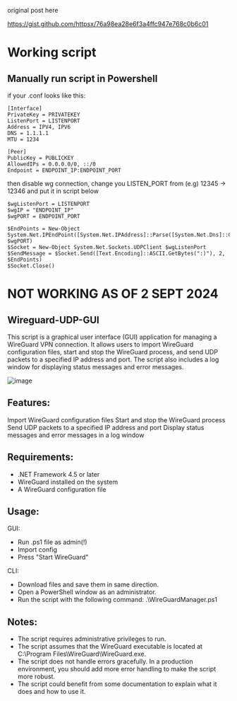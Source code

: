 original post here

https://gist.github.com/httpsx/76a98ea28e6f3a4ffc947e768c0b6c01



# Working script

## Manually run script in Powershell

if your .conf looks like this: 
```
[Interface]
PrivateKey = PRIVATEKEY
ListenPort = LISTENPORT
Address = IPV4, IPV6
DNS = 1.1.1.1
MTU = 1234

[Peer]
PublicKey = PUBLICKEY
AllowedIPs = 0.0.0.0/0, ::/0
Endpoint = ENDPOINT_IP:ENDPOINT_PORT

```
then disable wg connection, change you LISTEN_PORT from (e.g) 12345 -> 12346
and put it in script below

```
$wgListenPort = LISTENPORT
$wgIP = "ENDPOINT_IP"
$wgPORT = ENDPOINT_PORT

$EndPoints = New-Object System.Net.IPEndPoint([System.Net.IPAddress]::Parse([System.Net.Dns]::GetHostAddresses($wgIP)), $wgPORT) 
$Socket = New-Object System.Net.Sockets.UDPClient $wgListenPort
$SendMessage = $Socket.Send([Text.Encoding]::ASCII.GetBytes(":)"), 2, $EndPoints) 
$Socket.Close()

```

# NOT WORKING AS OF 2 SEPT 2024

## Wireguard-UDP-GUI
This script is a graphical user interface (GUI) application for managing a WireGuard VPN connection. It allows users to import WireGuard configuration files, start and stop the WireGuard process, and send UDP packets to a specified IP address and port. The script also includes a log window for displaying status messages and error messages.

![image](https://github.com/user-attachments/assets/699b329a-5dcd-4257-9ed6-74fec833f860)



## Features:
Import WireGuard configuration files
Start and stop the WireGuard process
Send UDP packets to a specified IP address and port
Display status messages and error messages in a log window


## Requirements:
- .NET Framework 4.5 or later
- WireGuard installed on the system
- A WireGuard configuration file


## Usage:
GUI:
- Run .ps1 file as admin(!)
- Import config
- Press "Start WireGuard"
  
CLI:
- Download files and save them in same direction.
- Open a PowerShell window as an administrator.
- Run the script with the following command: .\WireGuardManager.ps1


## Notes:
- The script requires administrative privileges to run.
- The script assumes that the WireGuard executable is located at C:\Program Files\WireGuard\WireGuard.exe.
- The script does not handle errors gracefully. In a production environment, you should add more error handling to make the script more robust.
- The script could benefit from some documentation to explain what it does and how to use it.
